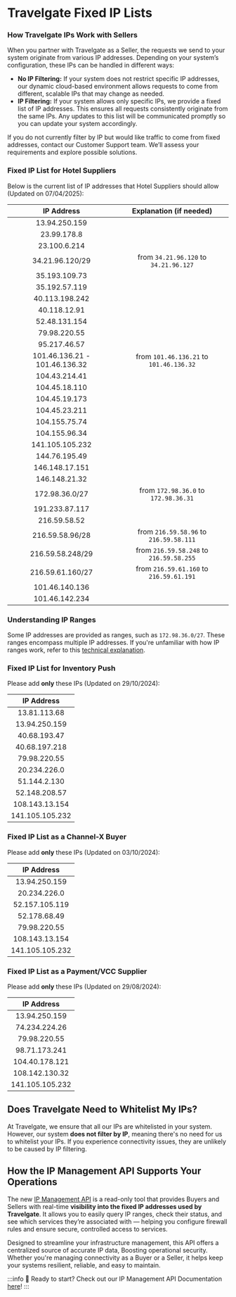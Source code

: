 ﻿---
sidebar_position: 3
---

# Travelgate Fixed IP Lists

### How Travelgate IPs Work with Sellers

When you partner with Travelgate as a Seller, the requests we send to your system originate from various IP addresses. Depending on your system’s configuration, these IPs can be handled in different ways:

- **No IP Filtering:** If your system does not restrict specific IP addresses, our dynamic cloud-based environment allows requests to come from different, scalable IPs that may change as needed.
- **IP Filtering:** If your system allows only specific IPs, we provide a fixed list of IP addresses. This ensures all requests consistently originate from the same IPs. Any updates to this list will be communicated promptly so you can update your system accordingly.

If you do not currently filter by IP but would like traffic to come from fixed addresses, contact our Customer Support team. We’ll assess your requirements and explore possible solutions.

### Fixed IP List for Hotel Suppliers

Below is the current list of IP addresses that Hotel Suppliers should allow (Updated on 07/04/2025):


| **IP Address**                     |   Explanation (if needed)               |  
| :--------------------------------: |  :------------------------------------: |  
| 13.94.250.159                      |                                         |  
| 23.99.178.8                        |                                         |  
| 23.100.6.214                       |                                         |    
| 34.21.96.120/29                    | from `34.21.96.120` to `34.21.96.127`   |  
| 35.193.109.73                      |                                         |  
| 35.192.57.119                      |                                         |  
| 40.113.198.242                     |                                         |  
| 40.118.12.91                       |                                         |  
| 52.48.131.154                      |                                         |  
| 79.98.220.55                       |                                         |  
| 95.217.46.57                       |                                         |  
| 101.46.136.21 - 101.46.136.32      | from `101.46.136.21` to `101.46.136.32` |  
| 104.43.214.41                      |                                         |  
| 104.45.18.110                      |                                         |  
| 104.45.19.173                      |                                         |  
| 104.45.23.211                      |                                         |  
| 104.155.75.74                      |                                         |  
| 104.155.96.34                      |                                         |  
| 141.105.105.232                    |                                         |  
| 144.76.195.49                      |                                         |  
| 146.148.17.151                     |                                         |  
| 146.148.21.32                      |                                         |  
| 172.98.36.0/27                     | from `172.98.36.0` to `172.98.36.31`    |  
| 191.233.87.117                     |                                         |  
| 216.59.58.52                       |                                         |  
| 216.59.58.96/28                    | from `216.59.58.96` to `216.59.58.111`  |
| 216.59.58.248/29                   | from `216.59.58.248` to `216.59.58.255` |  
| 216.59.61.160/27                   | from `216.59.61.160` to `216.59.61.191` |
| 101.46.140.136                     |                                         |
| 101.46.142.234                     |                                         |

### Understanding IP Ranges

Some IP addresses are provided as ranges, such as `172.98.36.0/27`. These ranges encompass multiple IP addresses. If you're unfamiliar with how IP ranges work, refer to this [technical explanation](https://www.cloudflare.com/learning/network-layer/what-is-an-ip-address/).

### Fixed IP List for Inventory Push

Please add **only** these IPs (Updated on 29/10/2024):


| **IP Address**         |  
| :--------------------: |  
| 13.81.113.68           |  
| 13.94.250.159          |  
| 40.68.193.47           |  
| 40.68.197.218          |  
| 79.98.220.55           |
| 20.234.226.0           |
| 51.144.2.130           |  
| 52.148.208.57          |  
| 108.143.13.154         |
| 141.105.105.232        |  

### Fixed IP List as a Channel-X Buyer
Please add **only** these IPs (Updated on 03/10/2024):

| **IP Address**         |    
| :--------------------: |  
| 13.94.250.159          | 
| 20.234.226.0           |
| 52.157.105.119         |  
| 52.178.68.49           |  
| 79.98.220.55           | 
| 108.143.13.154         |
| 141.105.105.232        |  

### Fixed IP List as a Payment/VCC Supplier
Please add **only** these IPs (Updated on 29/08/2024):

| **IP Address**         |  
| :--------------------: |  
| 13.94.250.159          |   
| 74.234.224.26          |  
| 79.98.220.55           |  
| 98.71.173.241          |  
| 104.40.178.121         |  
| 108.142.130.32         |
| 141.105.105.232        |  



## Does Travelgate Need to Whitelist My IPs?
At Travelgate, we ensure that all our IPs are whitelisted in your system. However, our system **does not filter by IP**, meaning there's no need for us to whitelist your IPs. If you experience connectivity issues, they are unlikely to be caused by IP filtering.

## How the IP Management API Supports Your Operations

The new [IP Management API](/docs/security/ip-management-api/quickstart) is a read-only tool that provides Buyers and Sellers with real-time **visibility into the fixed IP addresses used by Travelgate**. It allows you to easily query IP ranges, check their status, and see which services they’re associated with — helping you configure firewall rules and ensure secure, controlled access to services.

Designed to streamline your infrastructure management, this API offers a centralized source of accurate IP data, Boosting operational security. Whether you're managing connectivity as a Buyer or a Seller, it helps keep your systems resilient, reliable, and easy to maintain.

:::info
🚀 Ready to start? Check out our IP Management API Documentation [here](/docs/security/ip-management-api/quickstart)!
:::

